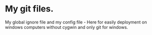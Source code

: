 # My git files.

My global ignore file and my config file - Here for easily deployment on windows computers without cygwin and only git for windows.
